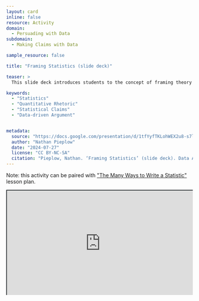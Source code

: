 ```yaml
---
layout: card
inline: false
resource: Activity
domain:
  - Persuading with Data
subdomain:
  - Making Claims with Data

sample_resource: false

title: "Framing Statistics (slide deck)"

teaser: >
  This slide deck introduces students to the concept of framing theory from communication studies, and explores how framing theory can be applied to the communication of statistics. It asks students to identify frames of reference in both mathematical and rhetorical examples. This activity can be paired with “The Many Ways to Write a Statistic” lesson plan.

keywords:
  - "Statistics"
  - "Quantitative Rhetoric"
  - "Statistical Claims"
  - "Data-driven Argument"


metadata:
  source: "https://docs.google.com/presentation/d/1tfYyfTKLohWEX2u8-s7louyPhrkVh2Gy/edit?usp=sharing&ouid=116941745404208628216&rtpof=true&sd=true"
  author: "Nathan Pieplow"
  date: "2024-07-27"
  license: "CC BY-NC-SA"
  citation: "Pieplow, Nathan. ‘Framing Statistics’ (slide deck). Data Advocacy 4 All, University of Colorado. 27 July 2024 "
---
```


Note: this activity can be paired with ["The Many Ways to Write a Statistic"](https://da4asandbox.github.io/curricularsite/cards/many-ways-to-write-a-statistic) lesson plan.

<div style="position: relative; padding-bottom: 56.25%; height: 0; overflow: hidden;"><iframe src="https://docs.google.com/presentation/d/1tfYyfTKLohWEX2u8-s7louyPhrkVh2Gy/edit?usp=sharing&ouid=116941745404208628216&rtpof=true&sd=true" width="100%" title="Framing Statistics (slide deck)" style="border:2px #323639 solid; position: absolute; top: 0; left: 0; right: 0; bottom: 0; height: 100%; max-width: 100%;"></iframe></div>
